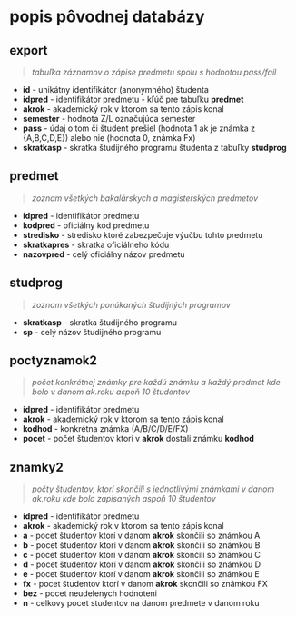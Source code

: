# popis pôvodnej databázy
## export

> *tabuľka záznamov o zápise predmetu spolu s hodnotou pass/fail*

- **id** - unikátny identifikátor (anonymného) študenta
- **idpred** - identifikátor predmetu - kľúč pre tabuľku **predmet**
- **akrok** - akademický rok v ktorom sa tento zápis konal
- **semester** - hodnota Z/L označujúca semester
- **pass** - údaj o tom či študent prešiel (hodnota 1 ak je známka z {A,B,C,D,E}) alebo nie (hodnota 0, známka Fx)
- **skratkasp** - skratka študijného programu študenta z tabuľky **studprog**

## predmet

> *zoznam všetkých bakalárskych a magisterských predmetov*

- **idpred** - identifikátor predmetu
- **kodpred** - oficiálny kód predmetu
- **stredisko** - stredisko ktoré zabezpečuje výučbu tohto predmetu
- **skratkapres** - skratka oficiálneho kódu
- **nazovpred** - celý oficiálny názov predmetu

## studprog

> *zoznam všetkých ponúkaných študijných programov*

- **skratkasp** - skratka študijného programu
- **sp** - celý názov študijného programu

## poctyznamok2

> *počet konkrétnej známky pre každú známku a každý predmet kde bolo v danom ak.roku aspoň 10 študentov*

- **idpred** - identifikátor predmetu
- **akrok** - akademický rok v ktorom sa tento zápis konal
- **kodhod** - konkrétna známka (A/B/C/D/E/FX)
- **pocet** - počet študentov ktorí v **akrok** dostali známku **kodhod**

## znamky2

> *počty študentov, ktorí skončili s jednotlivými známkami v danom ak.roku kde bolo zapísaných aspoň 10 študentov*

- **idpred** - identifikátor predmetu
- **akrok** - akademický rok v ktorom sa tento zápis konal
- **a** - pocet študentov ktorí v danom **akrok** skončili so známkou A
- **b** - pocet študentov ktorí v danom **akrok** skončili so známkou B
- **c** - pocet študentov ktorí v danom **akrok** skončili so známkou C
- **d** - pocet študentov ktorí v danom **akrok** skončili so známkou D
- **e** - pocet študentov ktorí v danom **akrok** skončili so známkou E
- **fx** - pocet študentov ktorí v danom **akrok** skončili so známkou FX
- **bez** - pocet neudelenych hodnoteni
- **n** - celkovy pocet studentov na danom predmete v danom roku

[//]: # (These are reference links used in the body of this note and get stripped out when the markdown processor does its job. There is no need to format nicely because it shouldn't be seen. Thanks SO - http://stackoverflow.com/questions/4823468/store-comments-in-markdown-syntax)

 